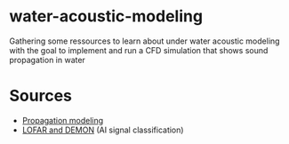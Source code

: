 # water-acoustic-modeling
Gathering some ressources to learn about under water acoustic modeling with the goal to implement and run a CFD simulation that shows sound propagation in water


# Sources
- [Propagation modeling](https://dosits.org/science/advanced-topics/propagation-modeling/)
- [LOFAR and DEMON](https://www.mdpi.com/2077-1312/10/10/1565) (AI signal classification)
